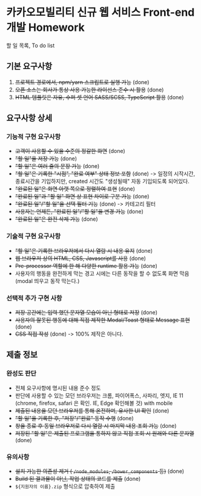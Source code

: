 # 카카오모빌리티 신규 웹 서비스 Front-end 개발 Homework
할 일 목록, To do list

## 기본 요구사항
1. ~~프로젝트 경로에서, npm/yarn 스크립트로 실행 가능~~ (done)
2. ~~오픈 소스는 회사가 통상 사용 가능한 라이선스 준수 시 활용~~ (done)
3. ~~HTML 템플릿은 자유, 수퍼 셋 언어 SASS/SCSS, TypeScript 활용~~ (done)

## 요구사항 상세
### 기능적 구현 요구사항
- ~~고객이 사용할 수 있을 수준의 정갈한 화면~~ (done)
- ~~"할 일"을 저장 가능~~ (done)
- ~~"할 일"은 여러 줄의 문장 가능~~ (done)
- ~~"할 일"은 기록한 "시점", "완료 여부" 상태 정보 포함~~ (done) -> 일정의 시작시간, 종료시간을 기입하지만, created 시간도 "생성될때" 자동 기입되도록 되어있다.
- ~~"완료된 일"은 화면 아랫 쪽으로 정렬하여 표현~~ (done)
- ~~"완료된 일"과 "할 일" 화면 상 표현 차이로 구분 가능~~ (done)
- ~~"완료된 일"/"할 일"을 선택 필터 기능~~ (done) -> 카테고리 필터
- ~~사용자는 언제든, "완료된 일"/"할 일"을 변경 가능~~ (done)
- ~~"완료된 일"은 완전 삭제 가능~~ (done)

### 기술적 구현 요구사항
- ~~"할 일"은 기록한 브라우저에서 다시 열람 시 내용 유지~~ (done)
- ~~웹 브라우저 상의 HTML, CSS, Javascript를 사용~~ (done)
- ~~Pre-processor 역할에 한 해 다양한 runtime 활용 가능~~ (done)
- 사용자의 행동을 완전하게 막는 경고 시에는 다른 동작을 할 수 없도록 화면 막음 (modal 띄우고 동작 막는다.)

### 선택적 추가 구현 사항
- ~~저장 공간에는 입력 했던 문자열 모습이 아닌 형태로 저장~~ (done)
- ~~사용자의 잘못된 행동에 대해 직접 제작한 Modal/Toast 형태로 Message 표현~~ (done)
- ~~CSS 직접 작성~~ (done) -> 100% 제작은 아니다.

## 제출 정보
### 완성도 판단
- 전체 요구사항에 명시된 내용 준수 정도
- 판단에 사용할 수 있는 모던 브라우저는 크롬, 파이어폭스, 사파리, 엣지, IE 11 (chrome, firefox, safari 은 확인. IE, Edge 확인해볼 것) with mobile
- ~~제출된 내용을 모던 브라우저를 통해 온전하며, 유사한 UI 확인~~ (done)
- ~~"할 일"을 기록한 후, "저장"/"완료" 동작 수행~~ (done)
- ~~창을 종료 후 동일 브라우저로 다시 열람 시 마지막 내용 조회 가능~~ (done)
- ~~저장된 "할 일"은 제출된 프로그램을 통하지 않고 직접 조회 시 원래와 다른 문자열~~ (done)

### 유의사항
- ~~설치 가능한 의존성 제거 ( `/node_modules`, `/bower_components` 등)~~ (done)
- ~~Build 된 결과물이 아닌, 작업 상태의 코드를 제출~~ (done)
- `${지원자의 이름}.zip` 형식으로 압축하여 제출